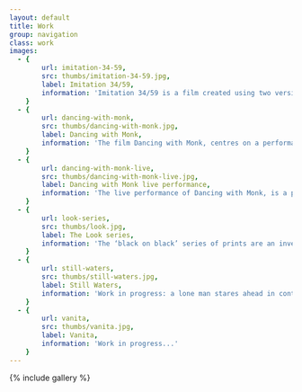 ```yaml
---
layout: default
title: Work
group: navigation
class: work
images:
  - {
		url: imitation-34-59, 
		src: thumbs/imitation-34-59.jpg,
		label: Imitation 34/59,
		information: 'Imitation 34/59 is a film created using two versions of the film Imitation of life: the visuals of the black and white 1934 film, and the audio of the 1959 Douglas Sirk colour version...'
	}
  - {
		url: dancing-with-monk, 
		src: thumbs/dancing-with-monk.jpg,
		label: Dancing with Monk,
		information: 'The film Dancing with Monk, centres on a performance by the pioneering Jazz musician Thelonius Monk...'
	}
  - {
		url: dancing-with-monk-live, 
		src: thumbs/dancing-with-monk-live.jpg,
		label: Dancing with Monk live performance,
		information: 'The live performance of Dancing with Monk, is a physical representation of the film. Using a modified soundtrack to that used in the film...'
	}
  - {
		url: look-series, 
		src: thumbs/look.jpg,
		label: The Look series,
		information: 'The ‘black on black’ series of prints are an investigation into the ideas of courting the gaze: the gaze of the cinema viewer with regards to the movie actress; and that of the viewer with regards to the work of art...'
	}
  - {
		url: still-waters, 
		src: thumbs/still-waters.jpg,
		label: Still Waters,
		information: 'Work in progress: a lone man stares ahead in contemplation...'
	}
  - {
		url: vanita, 
		src: thumbs/vanita.jpg,
		label: Vanita,
		information: 'Work in progress...'
	}
---
```


{% include gallery %}
